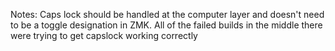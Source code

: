 Notes:
Caps lock should be handled at the computer layer and doesn't need to be a toggle designation in ZMK. All of the failed builds in the middle there were trying to get capslock working correctly
